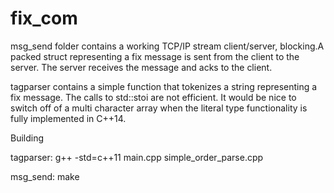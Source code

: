 fix_com
=======
msg_send folder contains a working TCP/IP stream client/server, blocking.A packed struct representing a fix message is sent from the client to the server. The server receives the message and acks to the client.

tagparser contains a simple function that tokenizes a string representing a fix message. The calls to std::stoi are not efficient. It would be nice to switch off of a multi character array when the literal type functionality is fully implemented in C++14.

Building

tagparser: g++ -std=c++11 main.cpp simple_order_parse.cpp

msg_send: make

